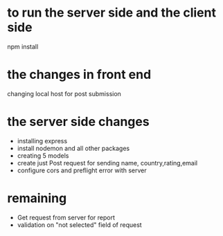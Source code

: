 # to run the server side and the client side
npm install 
#   the changes in front end 
changing local host for post submission

#   the server side changes
- installing express
- install nodemon and all other packages
- creating 5 models 
- create just Post request for sending name, country,rating,email
- configure cors and preflight error with server
#   remaining 
- Get request from server for report
- validation on "not selected" field of request
